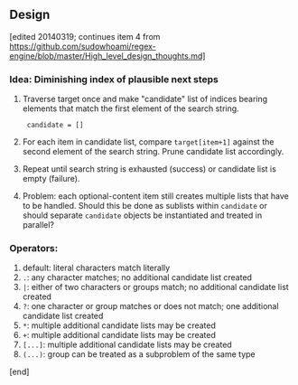 ## Design

[edited 20140319; continues item 4 from https://github.com/sudowhoami/regex-engine/blob/master/High_level_design_thoughts.md]

### Idea: Diminishing index of plausible next steps

1. Traverse target once and make "candidate" list of indices bearing elements that match the first element of the search string.

        candidate = []

1. For each item in candidate list, compare `target[item+1]` against the second element of the search string. Prune candidate list accordingly.
1. Repeat until search string is exhausted (success) or candidate list is empty (failure).
1. Problem: each optional-content item still creates multiple lists that have to be handled. Should this be done as sublists within `candidate` or should separate `candidate` objects be instantiated and treated in parallel?

### Operators:

1. default: literal characters match literally
1. `.`: any character matches; no additional candidate list created
1. `|`: either of two characters or groups match; no additional candidate list created
1. `?`: one character or group matches or does not match; one additional candidate list created
1. `*`: multiple additional candidate lists may be created
1. `+`: multiple additional candidate lists may be created
1. `[...]`: multiple additional candidate lists may be created
1. `(...)`: group can be treated as a subproblem of the same type

[end]
